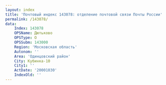 ```yaml
---
layout: index
title: 'Почтовый индекс 143078: отделение почтовой связи Почты России'
permalink: /143078/
data:
    Index: 143078
    OPSName: Дютьково
    OPSType: О
    OPSSubm: 143000
    Region: 'Московская область'
    Autonom: ''
    Area: 'Одинцовский район'
    City: Кубинка-10
    City1: ''
    ActDate: '20001030'
    IndexOld: ''
---
```

